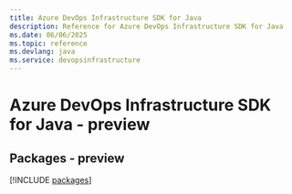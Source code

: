 ```yaml
---
title: Azure DevOps Infrastructure SDK for Java
description: Reference for Azure DevOps Infrastructure SDK for Java
ms.date: 06/06/2025
ms.topic: reference
ms.devlang: java
ms.service: devopsinfrastructure
---
```

# Azure DevOps Infrastructure SDK for Java - preview
## Packages - preview
[!INCLUDE [packages](devops-infrastructure-index.md)]